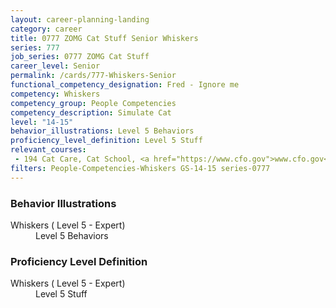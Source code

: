 ```yaml
---
layout: career-planning-landing
category: career
title: 0777 ZOMG Cat Stuff Senior Whiskers
series: 777
job_series: 0777 ZOMG Cat Stuff
career_level: Senior
permalink: /cards/777-Whiskers-Senior
functional_competency_designation: Fred - Ignore me
competency: Whiskers
competency_group: People Competencies
competency_description: Simulate Cat
level: "14-15"
behavior_illustrations: Level 5 Behaviors
proficiency_level_definition: Level 5 Stuff
relevant_courses: 
 - 194 Cat Care, Cat School, <a href="https://www.cfo.gov">www.cfo.gov</a>
filters: People-Competencies-Whiskers GS-14-15 series-0777
---
```


<div class="desktop:grid-col-6 margin-y-205">
  <div class="border-top-05 bg-white padding-2 shadow-5 height-full members-hover border-1px border-gray-30 border-top-orange radius-lg">
    <h3>Behavior Illustrations</h3>
    <dl class="text-base"><dt>Whiskers ( Level 5 - Expert)</dt><dd>Level 5 Behaviors</dd></dl>
  </div>
</div>
<div class="desktop:grid-col-6 margin-y-205">
  <div class="border-top-05 bg-white padding-2 shadow-5 height-full members-hover border-1px border-gray-30 border-top-orange radius-lg">
    <h3>Proficiency Level Definition</h3>
    <dl class="text-base"><dt>Whiskers ( Level 5 - Expert)</dt><dd>Level 5 Stuff</dd></dl>
  </div>
</div>